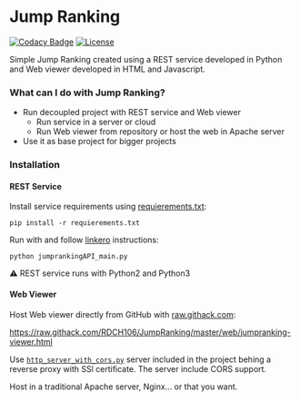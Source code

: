# Jump Ranking
[![Codacy Badge](https://api.codacy.com/project/badge/Grade/57831edb0d864a0abf001ca94b97df14)](https://app.codacy.com/app/RDCH106/JumpRanking?utm_source=github.com&utm_medium=referral&utm_content=RDCH106/JumpRanking&utm_campaign=Badge_Grade_Dashboard)
[![License](https://img.shields.io/github/license/RDCH106/JumpRanking.svg)](https://github.com/RDCH106/JumpRanking/blob/master/LICENSE)

Simple Jump Ranking created using a REST service developed in Python and Web viewer developed in HTML and Javascript.

### What can I do with Jump Ranking?

* Run decoupled project with REST service and Web viewer
  + Run service in a server or cloud
  + Run Web viewer from repository or host the web in Apache server
* Use it as base project for bigger projects

### Installation

#### REST Service

Install service requirements using [requierements.txt](https://github.com/RDCH106/JumpRanking/blob/master/service/requirements.txt):

`pip install -r requierements.txt`

Run with and follow [linkero](https://github.com/ingran/linkero) instructions:

`python jumprankingAPI_main.py`

⚠️ REST service runs with Python2 and Python3

#### Web Viewer

Host Web viewer directly from GitHub with [raw.githack.com](https://github.com/neoascetic/rawgithack):

https://raw.githack.com/RDCH106/JumpRanking/master/web/jumpranking-viewer.html

Use [`http_server_with_cors.py`](https://github.com/RDCH106/JumpRanking/blob/master/web/http_server_with_cors.py) server included in the project behing a reverse proxy with SSl certificate. The server include CORS support.

Host in a traditional Apache server, Nginx... or that you want.
